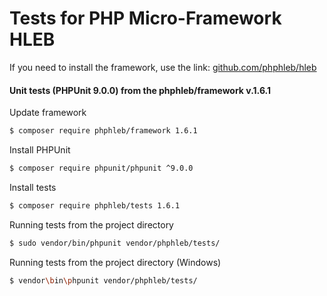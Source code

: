 Tests for PHP Micro-Framework HLEB
=====================

 If you need to install the framework, use the link: [github.com/phphleb/hleb](https://github.com/phphleb/hleb) 
 
 
 #### Unit tests (PHPUnit 9.0.0) from the phphleb/framework v.1.6.1

Update framework

```bash
$ composer require phphleb/framework 1.6.1
```

Install PHPUnit

```bash
$ composer require phpunit/phpunit ^9.0.0
```

Install tests

```bash
$ composer require phphleb/tests 1.6.1
```

Running tests from the project directory

```bash
$ sudo vendor/bin/phpunit vendor/phphleb/tests/
```

Running tests from the project directory (Windows)

```bash
$ vendor\bin\phpunit vendor/phphleb/tests/
```
